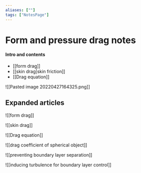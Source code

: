 ```yaml
---
aliases: [""]
tags: ["NotesPage"]
---
```


# Form and pressure drag notes

#### Intro and contents
- [[form drag]]
- [[skin drag|skin friction]]
- [[Drag equation]]

![[Pasted image 20220427164325.png]]

## Expanded articles
![[form drag]]

![[skin drag]]

![[Drag equation]]

![[drag coefficient of spherical object]]

![[preventing boundary layer separation]]

![[inducing turbulence for boundary layer control]]